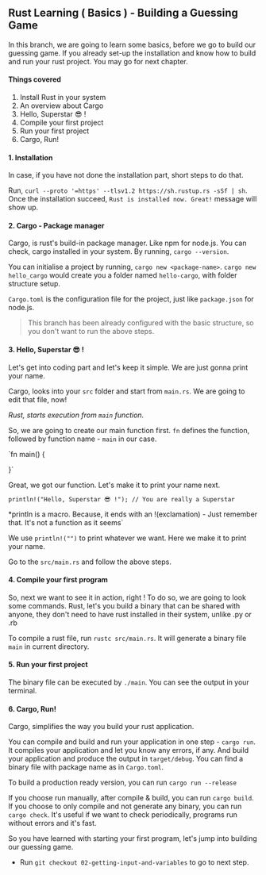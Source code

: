 ## Rust Learning ( Basics ) - Building a Guessing Game

In this branch, we are going to learn some basics, before we go to build our guessing game. If you already set-up the installation and know how to build and run your rust project. You may go for next chapter.

#### Things covered 
1. Install Rust in your system
2. An overview about Cargo 
3. Hello, Superstar 😎 !
4. Compile your first project
5. Run your first project
6. Cargo, Run!

#### 1. Installation

In case, if you have not done the installation part, short steps to do that.

Run, `curl --proto '=https' --tlsv1.2 https://sh.rustup.rs -sSf | sh`. Once the installation succeed, `Rust is installed now. Great!` message will show up.

#### 2. Cargo - Package manager

Cargo, is rust's build-in package manager. Like npm for node.js. You can check, cargo installed in your system. By running, `cargo --version`.

You can initialise a project by running, `cargo new <package-name>`. `cargo new hello_cargo` would create you a folder named `hello-cargo`, with folder structure setup.

`Cargo.toml` is the configuration file for the project, just like `package.json` for node.js.

> This branch has been already configured with the basic structure, so you don't want to run the above steps.

#### 3. Hello, Superstar 😎 !

Let's get into coding part and let's keep it simple. We are just gonna print your name.

Cargo, looks into your `src` folder and start from `main.rs`. We are going to edit that file, now!

*Rust, starts execution from `main` function.*

So, we are going to create our main function first. `fn` defines the function, followed by function name - `main` in our case.

`fn main() {
    
}`

Great, we got our function. Let's make it to print your name next.

`println!("Hello, Superstar 😎 !"); // You are really a Superstar`

*println is a macro. Because, it ends with an !(exclamation) - Just remember that. It's not a function as it seems`

We use `println!("")` to print whatever we want. Here we make it to print your name. 

Go to the `src/main.rs` and follow the above steps.

#### 4. Compile your first program

So, next we want to see it in action, right ! To do so, we are going to look some commands. Rust, let's you build a binary that can be shared with anyone, they don't need to have rust installed in their system, unlike .py or .rb

To compile a rust file, run `rustc src/main.rs`. It will generate a binary file `main` in current directory.

#### 5. Run your first project

The binary file can be executed by `./main`. You can see the output in your terminal.

#### 6. Cargo, Run!

Cargo, simplifies the way you build your rust application.

You can compile and build and run your application in one step - `cargo run`. It compiles your application and let you know any errors, if any. And build your application and produce the output in `target/debug`. You can find a binary file with package name as in `Cargo.toml`.

To build a production ready version, you can run `cargo run --release`

If you choose run manually, after compile & build, you can run `cargo build`.
If you choose to only compile and not generate any binary, you can run `cargo check`. It's useful if we want to check periodically, programs run without errors and it's fast.


So you have learned with starting your first program, let's jump into building our guessing game.

* Run `git checkout 02-getting-input-and-variables` to go to next step.
